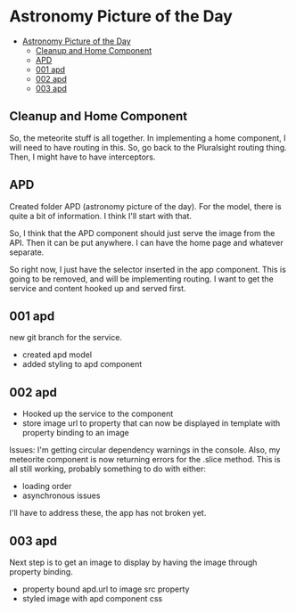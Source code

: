 # Astronomy Picture of the Day

- [Astronomy Picture of the Day](#astronomy-picture-of-the-day)
  - [Cleanup and Home Component](#cleanup-and-home-component)
  - [APD](#apd)
  - [001 apd](#001-apd)
  - [002 apd](#002-apd)
  - [003 apd](#003-apd)

## Cleanup and Home Component

So, the meteorite stuff is all together. In implementing a home component, I will need to have routing in this.
So, go back to the Pluralsight routing thing.
Then, I might have to have interceptors.  

## APD

Created folder APD (astronomy picture of the day).
For the model, there is quite a bit of information. I think I'll start with that.  

So, I think that the APD component should just serve the image from the API.
Then it can be put anywhere. I can have the home page and whatever separate.  

So right now, I just have the selector inserted in the app component. This is going to be removed, and will be implementing routing.
I want to get the service and content hooked up and served first.

## 001 apd

new git branch for the service.

- created apd model
- added styling to apd component  

## 002 apd

- Hooked up the service to the component
- store image url to property that can now be displayed in template with property binding to an image  

Issues: I'm getting circular dependency warnings in the console.
Also, my meteorite component is now returning errors for the .slice method.
This is all still working, probably something to do with either:

- loading order
- asynchronous issues  

I'll have to address these, the app has not broken yet.

## 003 apd

Next step is to get an image to display by having the image through property binding.

- property bound apd.url to image src property
- styled image with apd component css
